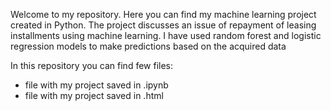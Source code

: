 Welcome to my repository. Here you can find my machine learning project created in Python.
The project discusses an issue of repayment of leasing installments using machine learning.
I have used random forest and logistic regression models to make predictions based on the acquired data

In this repository you can find few files:

- file with my project saved in .ipynb
- file with my project saved in .html
